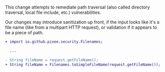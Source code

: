 This change attempts to remediate path traversal (also called directory traversal, local file include, etc.) vulnerabilities.

Our changes may introduce sanitization up front, if the input looks like it's a file name (like from a multipart HTTP request), or validation if it appears to be a piece of path.


```diff
+ import io.github.pixee.security.Filenames;

  ...
  
- String fileName = request.getFileName();
+ String fileName = Filenames.toSimpleFileName(request.getFileName());
```
